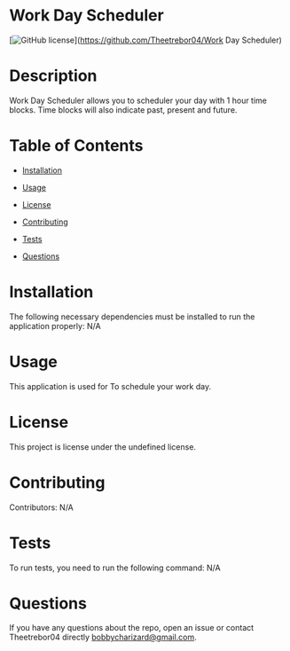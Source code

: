 
  # Work Day Scheduler
  [![GitHub license](https://img.shields.io/badge/license-MIT-blue.svg)](https://github.com/Theetrebor04/Work Day Scheduler)

# Description

Work Day Scheduler allows you to scheduler your day with 1 hour time blocks. Time blocks will also indicate past, present and future. 

# Table of Contents 

* [Installation](#installation)

* [Usage](#usage)

* [License](#license)

* [Contributing](#contributing)

* [Tests](#tests)

* [Questions](#questions)

# Installation

The following necessary dependencies must be installed to run the application properly: N/A

# Usage

​This application is used for To schedule your work day. 

# License
This project is license under the undefined license.

# Contributing

​Contributors: N/A

# Tests

To run tests, you need to run the following command: N/A

# Questions

If you have any questions about the repo, open an issue or contact Theetrebor04 directly bobbycharizard@gmail.com.

